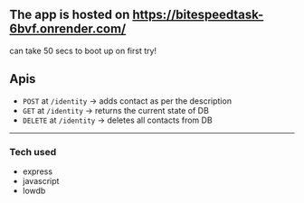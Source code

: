 ## The app is hosted on https://bitespeedtask-6bvf.onrender.com/

can take 50 secs to boot up on first try!

## Apis

-   `POST` at `/identity` -> adds contact as per the description
-   `GET` at `/identity` -> returns the current state of DB
-   `DELETE` at `/identity` -> deletes all contacts from DB

---

### Tech used

-   express
-   javascript
-   lowdb
